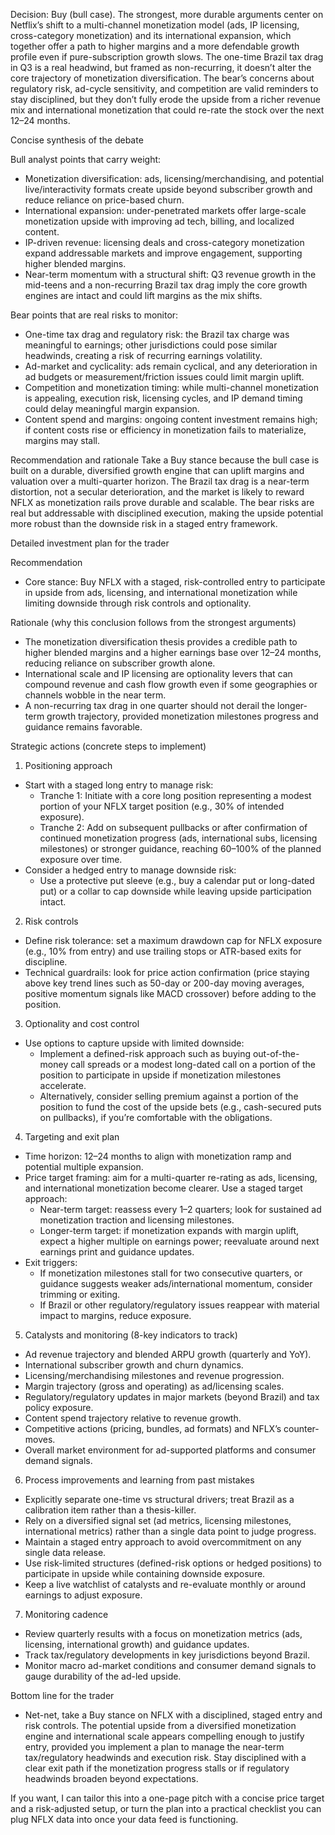 Decision: Buy (bull case). The strongest, more durable arguments center on Netflix’s shift to a multi-channel monetization model (ads, IP licensing, cross-category monetization) and its international expansion, which together offer a path to higher margins and a more defendable growth profile even if pure-subscription growth slows. The one-time Brazil tax drag in Q3 is a real headwind, but framed as non-recurring, it doesn’t alter the core trajectory of monetization diversification. The bear’s concerns about regulatory risk, ad-cycle sensitivity, and competition are valid reminders to stay disciplined, but they don’t fully erode the upside from a richer revenue mix and international monetization that could re-rate the stock over the next 12–24 months.

Concise synthesis of the debate

Bull analyst points that carry weight:
- Monetization diversification: ads, licensing/merchandising, and potential live/interactivity formats create upside beyond subscriber growth and reduce reliance on price-based churn.
- International expansion: under-penetrated markets offer large-scale monetization upside with improving ad tech, billing, and localized content.
- IP-driven revenue: licensing deals and cross-category monetization expand addressable markets and improve engagement, supporting higher blended margins.
- Near-term momentum with a structural shift: Q3 revenue growth in the mid-teens and a non-recurring Brazil tax drag imply the core growth engines are intact and could lift margins as the mix shifts.

Bear points that are real risks to monitor:
- One-time tax drag and regulatory risk: the Brazil tax charge was meaningful to earnings; other jurisdictions could pose similar headwinds, creating a risk of recurring earnings volatility.
- Ad-market and cyclicality: ads remain cyclical, and any deterioration in ad budgets or measurement/friction issues could limit margin uplift.
- Competition and monetization timing: while multi-channel monetization is appealing, execution risk, licensing cycles, and IP demand timing could delay meaningful margin expansion.
- Content spend and margins: ongoing content investment remains high; if content costs rise or efficiency in monetization fails to materialize, margins may stall.

Recommendation and rationale
Take a Buy stance because the bull case is built on a durable, diversified growth engine that can uplift margins and valuation over a multi-quarter horizon. The Brazil tax drag is a near-term distortion, not a secular deterioration, and the market is likely to reward NFLX as monetization rails prove durable and scalable. The bear risks are real but addressable with disciplined execution, making the upside potential more robust than the downside risk in a staged entry framework.

Detailed investment plan for the trader

Recommendation
- Core stance: Buy NFLX with a staged, risk-controlled entry to participate in upside from ads, licensing, and international monetization while limiting downside through risk controls and optionality.

Rationale (why this conclusion follows from the strongest arguments)
- The monetization diversification thesis provides a credible path to higher blended margins and a higher earnings base over 12–24 months, reducing reliance on subscriber growth alone.
- International scale and IP licensing are optionality levers that can compound revenue and cash flow growth even if some geographies or channels wobble in the near term.
- A non-recurring tax drag in one quarter should not derail the longer-term growth trajectory, provided monetization milestones progress and guidance remains favorable.

Strategic actions (concrete steps to implement)

1) Positioning approach
- Start with a staged long entry to manage risk:
  - Tranche 1: Initiate with a core long position representing a modest portion of your NFLX target position (e.g., 30% of intended exposure).
  - Tranche 2: Add on subsequent pullbacks or after confirmation of continued monetization progress (ads, international subs, licensing milestones) or stronger guidance, reaching 60–100% of the planned exposure over time.
- Consider a hedged entry to manage downside risk:
  - Use a protective put sleeve (e.g., buy a calendar put or long-dated put) or a collar to cap downside while leaving upside participation intact.

2) Risk controls
- Define risk tolerance: set a maximum drawdown cap for NFLX exposure (e.g., 10% from entry) and use trailing stops or ATR-based exits for discipline.
- Technical guardrails: look for price action confirmation (price staying above key trend lines such as 50-day or 200-day moving averages, positive momentum signals like MACD crossover) before adding to the position.

3) Optionality and cost control
- Use options to capture upside with limited downside:
  - Implement a defined-risk approach such as buying out-of-the-money call spreads or a modest long-dated call on a portion of the position to participate in upside if monetization milestones accelerate.
  - Alternatively, consider selling premium against a portion of the position to fund the cost of the upside bets (e.g., cash-secured puts on pullbacks), if you’re comfortable with the obligations.

4) Targeting and exit plan
- Time horizon: 12–24 months to align with monetization ramp and potential multiple expansion.
- Price target framing: aim for a multi-quarter re-rating as ads, licensing, and international monetization become clearer. Use a staged target approach:
  - Near-term target: reassess every 1–2 quarters; look for sustained ad monetization traction and licensing milestones.
  - Longer-term target: if monetization expands with margin uplift, expect a higher multiple on earnings power; reevaluate around next earnings print and guidance updates.
- Exit triggers:
  - If monetization milestones stall for two consecutive quarters, or guidance suggests weaker ads/international momentum, consider trimming or exiting.
  - If Brazil or other regulatory/regulatory issues reappear with material impact to margins, reduce exposure.

5) Catalysts and monitoring (8-key indicators to track)
- Ad revenue trajectory and blended ARPU growth (quarterly and YoY).
- International subscriber growth and churn dynamics.
- Licensing/merchandising milestones and revenue progression.
- Margin trajectory (gross and operating) as ad/licensing scales.
- Regulatory/regulatory updates in major markets (beyond Brazil) and tax policy exposure.
- Content spend trajectory relative to revenue growth.
- Competitive actions (pricing, bundles, ad formats) and NFLX’s counter-moves.
- Overall market environment for ad-supported platforms and consumer demand signals.

6) Process improvements and learning from past mistakes
- Explicitly separate one-time vs structural drivers; treat Brazil as a calibration item rather than a thesis-killer.
- Rely on a diversified signal set (ad metrics, licensing milestones, international metrics) rather than a single data point to judge progress.
- Maintain a staged entry approach to avoid overcommitment on any single data release.
- Use risk-limited structures (defined-risk options or hedged positions) to participate in upside while containing downside exposure.
- Keep a live watchlist of catalysts and re-evaluate monthly or around earnings to adjust exposure.

7) Monitoring cadence
- Review quarterly results with a focus on monetization metrics (ads, licensing, international growth) and guidance updates.
- Track tax/regulatory developments in key jurisdictions beyond Brazil.
- Monitor macro ad-market conditions and consumer demand signals to gauge durability of the ad-led upside.

Bottom line for the trader
- Net-net, take a Buy stance on NFLX with a disciplined, staged entry and risk controls. The potential upside from a diversified monetization engine and international scale appears compelling enough to justify entry, provided you implement a plan to manage the near-term tax/regulatory headwinds and execution risk. Stay disciplined with a clear exit path if the monetization progress stalls or if regulatory headwinds broaden beyond expectations.

If you want, I can tailor this into a one-page pitch with a concise price target and a risk-adjusted setup, or turn the plan into a practical checklist you can plug NFLX data into once your data feed is functioning.